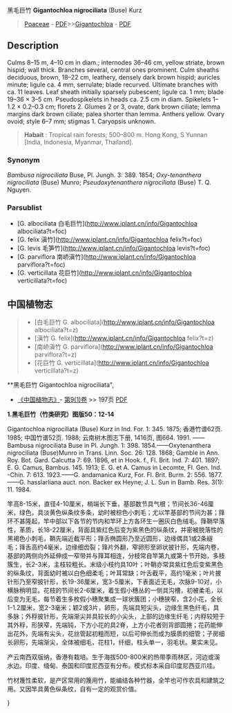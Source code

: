 黑毛巨竹 **Gigantochloa nigrociliata** (Buse) Kurz

> [Poaceae](http://www.iplant.cn/info/Poaceae?t=foc) - [PDF](http://www.iplant.cn/foc/pdf/Poaceae.pdf)>>[Gigantochloa](http://www.iplant.cn/info/Gigantochloa?t=foc) - [PDF](http://www.iplant.cn/foc/pdf/Gigantochloa.pdf)

## Description

Culms 8–15 m, 4–10 cm in diam.; internodes 36–46 cm, yellow striate, brown hispid; wall thick. Branches several, central ones prominent. Culm sheaths deciduous, brown, 18–22 cm, leathery, densely dark brown hispid; auricles minute; ligule ca. 4 mm, serrulate; blade recurved. Ultimate branches with ca. 11 leaves. Leaf sheath initially sparsely pubescent; ligule ca. 1 mm; blade 19–36 × 3–5 cm. Pseudospikelets in heads ca. 2.5 cm in diam. Spikelets 1–1.2 × 0.2–0.3 cm; florets 2. Glumes 2 or 3, ovate, dark brown ciliate; lemma margins dark brown ciliate; palea shorter than lemma. Anthers yellow. Ovary ovoid; style 6–7 mm; stigmas 1. Caryopsis unknown.

> **Habait** : 
> Tropical rain forests; 500–800 m. Hong Kong, S Yunnan [India, Indonesia, Myanmar, Thailand].

### Synonym
*Bambusa nigrociliata* Buse, Pl. Jungh. 3: 389. 1854; *Oxy-tenanthera nigrociliata* (Buse) Munro; *Pseudoxytenanthera nigrociliata* (Buse) T. Q. Nguyen.

### Parsublist

* [G.  albociliata  白毛巨竹](http://www.iplant.cn/info/Gigantochloa albociliata?t=foc)
* [G.  felix  滇竹](http://www.iplant.cn/info/Gigantochloa felix?t=foc)
* [G.  levis  毛笋竹](http://www.iplant.cn/info/Gigantochloa levis?t=foc)
* [G.  parviflora  南峤滇竹](http://www.iplant.cn/info/Gigantochloa parviflora?t=foc)
* [G.  verticillata  花巨竹](http://www.iplant.cn/info/Gigantochloa verticillata?t=foc)

## 中国植物志

> * [白毛巨竹  G.  albociliata](http://www.iplant.cn/info/Gigantochloa albociliata?t=z)
> * [滇竹  G.  felix](http://www.iplant.cn/info/Gigantochloa felix?t=z)
> * [南峤滇竹  G.  parviflora](http://www.iplant.cn/info/Gigantochloa parviflora?t=z)
> * [花巨竹  G.  verticillata](http://www.iplant.cn/info/Gigantochloa verticillata?t=z)

**黑毛巨竹 Gigantochloa nigrociliata",

* [《中国植物志》](http://www.iplant.cn/frps)- [第9(1)卷](http://www.iplant.cn/frps/vol/9(1)) >> 197页 [PDF](http://www.iplant.cn/frps/pdf/9(1)/197.pdf)

**1.黑毛巨竹（竹类研究）图版50：12-14**

Gigantochloa nigrociliata (Buse) Kurz in Ind. For. 1: 345. 1875; 香港竹谱62页. 1985; 中国竹谱52页. 1988; 云南树木图志下册, 1416页, 图664. 1991. ——Bambusa nigrociliata Buse in Pl. Jungh. 1: 398. 1854.——Oxytenanthera nigrociliata (Buse)Munro in Trans. Linn. Soc. 26: 128. 1868; Gamble in Ann. Roy. Bot. Gard. Calcutta 7: 69. 1896, et in Hook. f., Fl. Brit. Ind. 7: 401. 1897; E. G. Camus, Bambus. 145. 1913; E. G. et A. Camus in Lecomte, Fl. Gen. Ind. -Chin. 7: 613. 1923.——G. andamanica Kurz, For. Fl. Brit. Burm. 2: 556. 1877.——G. hasslarliana auct. non. Backer ex Heyne; J. L. Sun in Bamb. Res. 3(1): 11. 1984.

竿高8-15米，直径4-10厘米，梢端长下垂，基部数节具气根；节间长36-46厘米，绿色，具淡黄色纵条纹多条，幼时被棕色小刺毛；尤以竿基部的节间为甚；箨环不甚隆起，竿中部以下各节的节内和竿环上方各环生一圈灰白色绒毛。箨鞘早落性，革质，长18-22厘米，背面具紫红色后变为紫黑色的纵条纹，并密被脱落性的黑褐色小刺毛，鞘先端近截平形；箨舌椭圆形乃至近圆形，边缘偶具1或2条繸毛；箨舌高约4毫米，边缘细齿裂；箨片外翻，窄卵形至卵状披针形，先端内卷，基部的两侧向外延伸成一窄带并与箨耳相连，分枝常自竿第九或第十节开始，多枝簇生，长2-3米，主枝较粗长。末级小枝约具10叶；叶鞘亦常具紫红色后变紫黑色的纵条纹，背面幼时被以白色细柔毛；叶耳常缺；叶舌截平，高约1毫米；叶片披针形乃至窄披针形，长19-36厘米，宽3-5厘米，下表面近无毛，次脉9-10对，小横脉稍明显。花枝的节间长2-6厘米，着生假小穗丛的一侧具沟槽，初被柔毛，以后变为无毛，每节着生多枚假小穗聚集成一球状簇团；小穗狭窄，含2小花，全长1-1.2厘米，宽2-3毫米；颖2或3片，卵形，先端具短尖头，边缘生黑色纤毛，具多脉；外稃披针形，先端渐尖并具较长的小尖头，上部的边缘生纤毛；内稃较短于其外稃，形狭窄，先端钝，下方小花的具2脊，上方小花者则背部圆捲；花药能伸出花外，先端有尖头，花丝管起初粗而短，以后可伸长而成为膜质的细管；子房细长卵形，先端渐尖，全体被细毛，花柱1，纤细，柱头单一，羽毛状。果实未见。

产云南西双版纳，香港有栽培。生于海拔500-800米的热带季雨林区，河边或溪水边。印度、缅甸、泰国和印度尼西亚有分布。模式标本采自印度尼西亚爪哇。

竹材篾性柔软，是产区常用的篾用竹，能编结各种竹器，全竿也可作农具和建筑之用。又因竿具黄色纵条纹，自有一定的观赏价值。

}